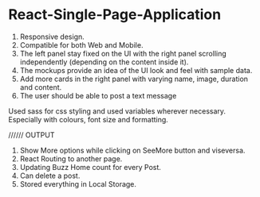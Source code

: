 # React-Single-Page-Application

1. Responsive design. 
2. Compatible for both Web and Mobile.
3. The left panel stay fixed on the UI with the right panel scrolling independently (depending on the content inside it).
4. The mockups provide an idea of the UI look and feel with sample data. 
5. Add more cards in the right panel with varying name, image, duration and content.
6. The user should be able to post a text message

Used sass for css styling and used variables wherever necessary. Especially with colours, font size and formatting.

//////
OUTPUT

1. Show More options while clicking on SeeMore button and viseversa.
2. React Routing to another page.
3. Updating Buzz Home count for every Post.
4. Can delete a post.
5. Stored everything in Local Storage.